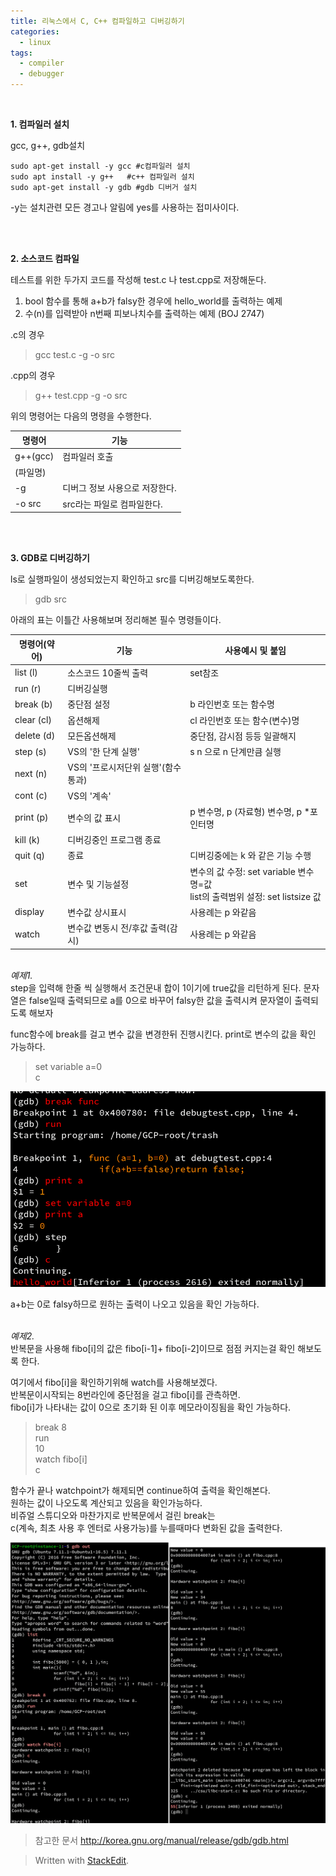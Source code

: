 ```yaml
---
title: 리눅스에서 C, C++ 컴파일하고 디버깅하기
categories:
  - linux
tags:
  - compiler
  - debugger
---
```


<br>

**1. 컴파일러 설치**
<br>

gcc, g++, gdb설치
~~~
sudo apt-get install -y gcc #c컴파일러 설치
sudo apt install -y g++   #c++ 컴파일러 설치
sudo apt-get install -y gdb #gdb 디버거 설치
~~~
-y는 설치관련 모든 경고나 알림에 yes를 사용하는 접미사이다.

<br> 

**2. 소스코드 컴파일** 
<br>

테스트를 위한 두가지 코드를 작성해 test.c 나 test.cpp로 저장해둔다.<br>
1. bool 함수를 통해 a+b가 falsy한 경우에 hello_world를 출력하는 예제 
2. 수(n)를 입력받아 n번째 피보나치수를 출력하는 예제 (BOJ 2747)


.c의 경우

>gcc test.c -g -o src

.cpp의 경우

>g++ test.cpp -g -o src 

위의 명령어는 다음의 명령을 수행한다.<br>

| 명령어 | 기능 |
|--|--|
|g++(gcc)| 컴파일러 호출|
|(파일명)|  |
|-g| 디버그 정보 사용으로 저장한다.|
|-o src| src라는 파일로 컴파일한다. |

<br>
<br>

**3. GDB로 디버깅하기**
<br>

ls로 실행파일이 생성되었는지 확인하고 src를 디버깅해보도록한다.

>gdb src

아래의 표는 이틀간 사용해보며 정리해본 필수 명령들이다.

| 명령어(약어) | 기능 | 사용예시 및 붙임 |
|--|--|-- |
|list (l)| 소스코드 10줄씩 출력 | set참조 |
|run (r)| 디버깅실행 | |
|break (b)| 중단점 설정 | b 라인번호 또는 함수명 |
|clear (cl)| 옵션해제 | cl 라인번호 또는 함수(변수)명 |
|delete (d)| 모든옵션해제 | 중단점, 감시점 등등 일괄해지 |
|step (s) | VS의 '한 단계 실행' | s n 으로 n 단계만큼 실행  |
|next (n)|VS의 '프로시저단위 실행'(함수통과) | |
|cont (c)| VS의 '계속' | |
|print (p)| 변수의 값 표시 | p 변수명, p (자료형) 변수명, p *포인터명 |
|kill (k)| 디버깅중인 프로그램 종료 | |
|quit (q)| 종료 | 디버깅중에는 k 와 같은 기능 수행 |
|set| 변수 및 기능설정 | 변수의 값 수정: set variable 변수명=값<br>list의 출력범위 설정: set listsize 값 |
|display| 변수값 상시표시 | 사용례는 p 와같음  |
|watch| 변수값 변동시 전/후값 출력(감시) | 사용례는 p 와같음 |


<br>*예제1.*<br>
step을 입력해 한줄 씩 실행해서 조건문내 합이 1이기에 true값을 리턴하게 된다. 문자열은 false일때 출력되므로 a를 0으로 바꾸어 falsy한 값을 출력시켜 문자열이 출력되도록 해보자 

func함수에 break를 걸고 변수 값을 변경한뒤 진행시킨다. print로 변수의 값을 확인 가능하다. <br>

>set variable a=0<br>
>c

![img1](/assets/img/2_img1.png)

a+b는 0로 falsy하므로 원하는 출력이 나오고 있음을 확인 가능하다.


<br>*예제2.*<br>
반복문을 사용해 fibo&#91;i&#93;의 값은 fibo&#91;i-1&#93;+ fibo&#91;i-2&#93;이므로 점점 커지는걸 확인 해보도록 한다. 

여기에서 fibo&#91;i&#93;을 확인하기위해 watch를 사용해보겠다.<br> 
반복문이시작되는 8번라인에 중단점을 걸고 fibo&#91;i&#93;를 관측하면.<br>
fibo&#91;i&#93;가 나타내는 값이 0으로 초기화 된 이후 메모라이징됨을 확인 가능하다.
>break 8<br>
>run<br>
>10<br>
>watch fibo&#91;i&#93;<br>
>c<br>

함수가 끝나 watchpoint가 해제되면 continue하여 출력을 확인해본다.<br>
원하는 값이 나오도록 계산되고 있음을 확인가능하다.<br>
비쥬얼 스튜디오와 마찬가지로 반복문에서 걸린 break는<br>
c(계속, 최초 사용 후 엔터로 사용가능)를 누를때마다 변화된 값을 출력한다.

![img2](/assets/img/2_img2.png)

>참고한 문서 
http://korea.gnu.org/manual/release/gdb/gdb.html

> Written with [StackEdit](https://stackedit.io/).